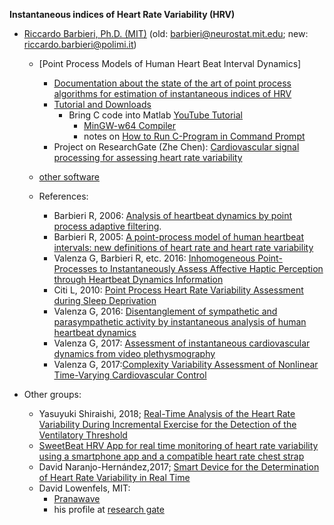**Instantaneous indices of Heart Rate Variability (HRV)**
   - [Riccardo Barbieri, Ph.D. (MIT)](http://users.neurostat.mit.edu/barbieri/Home) (old: barbieri@neurostat.mit.edu; new: riccardo.barbieri@polimi.it) 
	 - [Point Process Models of Human Heart Beat Interval Dynamics]
	   - [Documentation about the state of the art of point process algorithms for estimation of instantaneous indices of HRV](http://users.neurostat.mit.edu/barbieri/Home/heartrate)
	   - [Tutorial and Downloads](http://users.neurostat.mit.edu/barbieri/pphrv_test)
	     - Bring C code into Matlab [YouTube Tutorial](https://www.youtube.com/watch?v=5o5R0VnptZw)
	       - [MinGW-w64 Compiler](https://www.mathworks.com/help/matlab/matlab_external/install-mingw-support-package.html?s_tid=srchtitle)
	       - notes on [How to Run C-Program in Command Prompt](https://medium.com/@randerson112358/how-to-run-c-program-in-command-prompt-e435186cd162)
	   - Project on ResearchGate (Zhe Chen): [Cardiovascular signal processing for assessing heart rate variability](https://www.researchgate.net/project/Cardiovascular-signal-processing-for-assessing-heart-rate-variability)
	
     - [other software](http://www.neurostat.mit.edu/software)  
	 - References: 
	    - Barbieri R, 2006: [Analysis of heartbeat dynamics by point process adaptive filtering](https://www.ncbi.nlm.nih.gov/pubmed/15374824).
	    - Barbieri R, 2005: [A point-process model of human heartbeat intervals: new definitions of heart rate and heart rate variability](https://www.ncbi.nlm.nih.gov/pubmed/15374824)
	    - Valenza G, Barbieri R, etc. 2016: [Inhomogeneous Point-Processes to Instantaneously Assess Affective Haptic Perception through Heartbeat Dynamics Information](https://www.ncbi.nlm.nih.gov/pubmed/?term=27357966)
	    - Citi L, 2010: [Point Process Heart Rate Variability Assessment during Sleep Deprivation](https://www.ncbi.nlm.nih.gov/pubmed/22517071)
		- Valenza G, 2016: [Disentanglement of sympathetic and parasympathetic activity by instantaneous analysis of human heartbeat dynamics](https://www.ncbi.nlm.nih.gov/pubmed/28268477)
		- Valenza G, 2017: [Assessment of instantaneous cardiovascular dynamics from video plethysmography](https://www.ncbi.nlm.nih.gov/pubmed/29060232)
		- Valenza G, 2017:[Complexity Variability Assessment of Nonlinear Time-Varying Cardiovascular Control](https://www.ncbi.nlm.nih.gov/pubmed/28218249)
		
		
	    
   - Other groups:
     - Yasuyuki Shiraishi, 2018; [Real-Time Analysis of the Heart Rate Variability During Incremental Exercise for the Detection of the Ventilatory Threshold](https://www.ncbi.nlm.nih.gov/pmc/articles/PMC5778955/)
     -  [SweetBeat HRV App for real time monitoring of heart rate variability using a smartphone app and a compatible heart rate chest strap](https://bengreenfieldfitness.com/podcast/self-quantification-podcasts/heart-rate-variability-testing/)
     - David Naranjo-Hernández,2017; [Smart Device for the Determination of Heart Rate Variability in Real Time](https://www.hindawi.com/journals/js/2017/8910470/)
	 - David Lowenfels, MIT: 
       - [Pranawave](https://fullspectrumbodywork.com/pranawave)
       - his profile at [research gate](https://www.researchgate.net/profile/David_Lowenfels)

